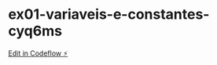 # ex01-variaveis-e-constantes-cyq6ms

[Edit in Codeflow ⚡️](https://stackblitz.com/~/github.com/Jaciar/ex01-variaveis-e-constantes-cyq6ms)